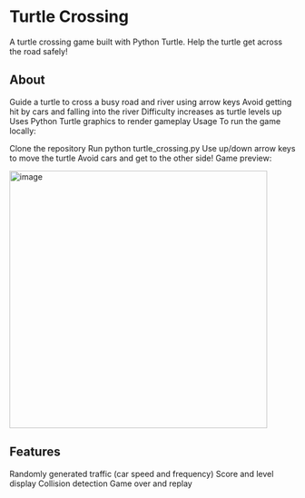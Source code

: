 # Turtle Crossing
A turtle crossing game built with Python Turtle. Help the turtle get across the road safely!

## About
Guide a turtle to cross a busy road and river using arrow keys
Avoid getting hit by cars and falling into the river
Difficulty increases as turtle levels up
Uses Python Turtle graphics to render gameplay
Usage
To run the game locally:

Clone the repository
Run python turtle_crossing.py
Use up/down arrow keys to move the turtle
Avoid cars and get to the other side!
Game preview:

<img width="454" alt="image" src="https://github.com/Aite09/Python-Projects/assets/130272673/57b49a07-c35b-407a-804a-6d26f37f9e8c">


## Features
Randomly generated traffic (car speed and frequency)
Score and level display
Collision detection
Game over and replay
